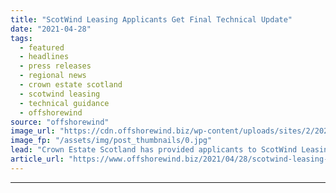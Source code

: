 ```yaml
---
title: "ScotWind Leasing Applicants Get Final Technical Update"
date: "2021-04-28"
tags: 
  - featured
  - headlines
  - press releases
  - regional news
  - crown estate scotland
  - scotwind leasing
  - technical guidance
  - offshorewind
source: "offshorewind"
image_url: "https://cdn.offshorewind.biz/wp-content/uploads/sites/2/2021/04/28115503/ScotWind-Leasing-Applicants-Get-Final-Technical-Update.jpg"
image_fp: "/assets/img/post_thumbnails/0.jpg"
lead: "Crown Estate Scotland has provided applicants to ScotWind Leasing with the updated technical guidance"
article_url: "https://www.offshorewind.biz/2021/04/28/scotwind-leasing-applicants-get-final-technical-update/"
---
```


---
